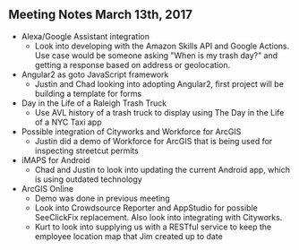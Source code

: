 ## Meeting Notes March 13th, 2017
* Alexa/Google Assistant integration 
  * Look into developing with the Amazon Skills API and Google Actions.  Use case would be someone asking "When is my trash day?" and getting a response based on address or geolocation.
* Angular2 as goto JavaScript framework
  * Justin and Chad looking into adopting Angular2, first project will be building a template for forms
* Day in the Life of a Raleigh Trash Truck
  * Use AVL history of a trash truck to display using The Day in the Life of a NYC Taxi app
* Possible integration of Cityworks and Workforce for ArcGIS
  * Justin did a demo of Workforce for ArcGIS that is being used for inspecting streetcut permits
* iMAPS for Android
  * Chad and Justin to look into updating the current Android app, which is using outdated technology
* ArcGIS Online
  * Demo was done in previous meeting
  * Look into Crowdsource Reporter and AppStudio for possible SeeClickFix replacement.  Also look into integrating with Cityworks.
  * Kurt to look into supplying us with a RESTful service to keep the employee location map that Jim created up to date
